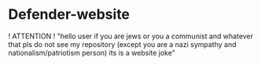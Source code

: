 # Defender-website
! ATTENTION ! "hello user if you are jews or you a communist and whatever that pls do not see my repository (except you are a nazi sympathy and nationalism/patriotism person) its is a website joke"
